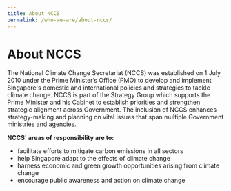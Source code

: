 ```yaml
---
title: About NCCS
permalink: /who-we-are/about-nccs/
---
```


# About NCCS

The National Climate Change Secretariat (NCCS) was established on 1 July 2010 under the Prime Minister’s Office (PMO) to develop and implement Singapore's domestic and international policies and strategies to tackle climate change. NCCS is part of the Strategy Group which supports the Prime Minister and his Cabinet to establish priorities and strengthen strategic alignment across Government. The inclusion of NCCS enhances strategy-making and planning on vital issues that span multiple Government ministries and agencies.

**NCCS' areas of responsibility are to:**

* facilitate efforts to mitigate carbon emissions in all sectors
* help Singapore adapt to the effects of climate change
* harness economic and green growth opportunities arising from climate change
* encourage public awareness and action on climate change

